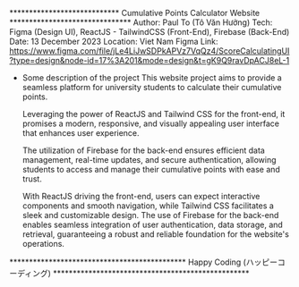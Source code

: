 ****************************  Cumulative Points Calculator Website *******************************
Author: Paul To (Tô Văn Hưởng)
Tech: Figma (Design UI), ReactJS - TailwindCSS (Front-End), Firebase (Back-End)
Date: 13 December 2023 
Location: Viet Nam
Figma Link: https://www.figma.com/file/jLe4LiJwSDPkAPVz7VqQz4/ScoreCalculatingUI?type=design&node-id=17%3A201&mode=design&t=gK9Q9ravDpACJ8eL-1

* Some description of the project
  This website project aims to provide a seamless platform for university students to calculate their cumulative points.

  Leveraging the power of ReactJS and Tailwind CSS for the front-end, it promises a modern, responsive, and visually appealing user interface that enhances user experience.

  The utilization of Firebase for the back-end ensures efficient data management, real-time updates, and secure authentication, allowing students to access and manage their cumulative points with ease and trust.
 
  With ReactJS driving the front-end, users can expect interactive components and smooth navigation, while Tailwind CSS facilitates a sleek and customizable design.
  The use of Firebase for the back-end enables seamless integration of user authentication, data storage, and retrieval, guaranteeing a robust and reliable foundation for the website's operations.
  
********************************************* Happy Coding (ハッピーコーディング) ************************************************** 

